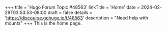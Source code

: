 +++
title = 'Hugo Forum Topic #48563'
linkTitle = 'Home'
date = 2024-02-29T03:53:53-08:00
draft = false
details = 'https://discourse.gohugo.io/t/48563'
description = "Need help with mounts"
+++
This is the home page.
